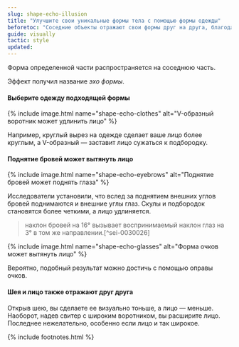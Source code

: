 ```yaml
---
slug: shape-echo-illusion
title: "Улучшите свои уникальные формы тела с помощью формы одежды"
beforetoc: "Соседние объекты отражают свои формы друг на друга, благодаря чему вы можете формировать желаемые части."
guide: visually
tactic: style
updated:
---
```

Форма определенной части распространяется на соседнюю часть.

Эффект получил название *эхо формы*.

#### Выберите одежду подходящей формы

{% include image.html name="shape-echo-clothes" alt="V-образный воротник может удлинить лицо" %}

Например, круглый вырез на одежде сделает ваше лицо более круглым, а V-образный — заставит лицо сужаться к подбородку.

#### Поднятие бровей может вытянуть лицо

{% include image.html name="shape-echo-eyebrows" alt="Поднятие бровей может поднять глаза" %}

Исследователи установили, что вслед за поднятием внешних углов бровей поднимаются и внешние углы глаз. Скулы и подбородок становятся более четкими, а лицо удлиняется.

> наклон бровей на 16° вызывает воспринимаемый наклон глаз на 3° в том же направлении.[^sei-0030026]

{% include image.html name="shape-echo-glasses" alt="Форма очков может вытянуть лицо" %}

Вероятно, подобный результат можно достичь с помощью оправы очков.

#### Шея и лицо также отражают друг друга

Открыв шею, вы сделаете ее визуально тоньше, а лицо — меньше. Наоборот, надев свитер с широким воротником, вы расширите лицо. Последнее нежелательно, особенно если лицо и так широкое.

{% include footnotes.html %}
